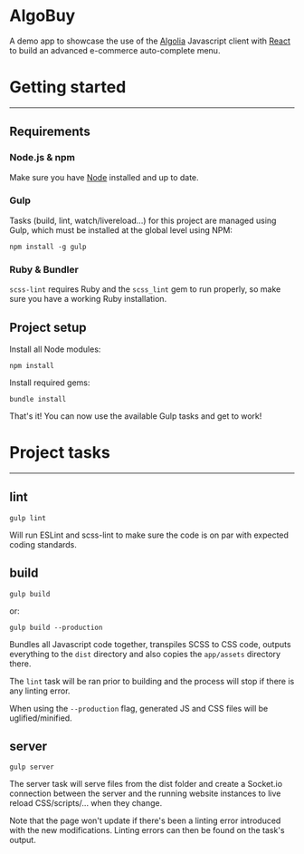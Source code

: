   AlgoBuy
===========

A demo app to showcase the use of the [Algolia](https://www.algolia.com) 
Javascript client with [React](http://facebook.github.io/react/) to build an 
advanced e-commerce auto-complete menu.


# Getting started
-----------------

## Requirements

### Node.js & npm
Make sure you have [Node](https://nodejs.org) installed and up to date.

### Gulp
Tasks (build, lint, watch/livereload...) for this project are managed using Gulp,
 which must be installed at the global level using NPM:
 
    npm install -g gulp

### Ruby & Bundler
`scss-lint` requires Ruby and the `scss_lint` gem to run properly, so make sure
you have a working Ruby installation.


## Project setup

Install all Node modules:

    npm install

Install required gems:

    bundle install

That's it! You can now use the available Gulp tasks and get to work! 


# Project tasks
---------------

## lint

    gulp lint

Will run ESLint and scss-lint to make sure the code is on par with expected 
coding standards.


## build
 
    gulp build
    
or:

    gulp build --production

Bundles all Javascript code together, transpiles SCSS to CSS code, outputs 
everything to the `dist` directory and also copies the `app/assets` directory 
there.
  
The `lint` task will be ran prior to building and the process will stop if there
is any linting error.

When using the `--production` flag, generated JS and CSS files will be 
uglified/minified.
  
  
## server

    gulp server
    
The server task will serve files from the dist folder and create a Socket.io
connection between the server and the running website instances to live reload 
CSS/scripts/... when they change.

Note that the page won't update if there's been a linting error introduced with
 the new modifications. Linting errors can then be found on the task's output.
